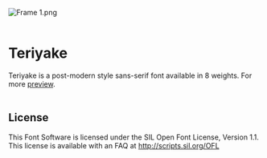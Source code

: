 ![Frame 1.png](https://i.loli.net/2021/04/13/ihYzesnVWGXPRFZ.png)
<br/>
<br/>
# Teriyake

Teriyake is a post-modern style sans-serif font available in 8 weights. For more [preview](https://www.behance.net/gallery/108675449/Teriyake).
<br/>
<br/>
## License

This Font Software is licensed under the SIL Open Font License, Version 1.1.<br/>
This license is available with an FAQ at http://scripts.sil.org/OFL





